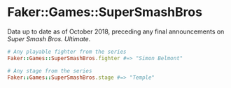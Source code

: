 # Faker::Games::SuperSmashBros

Data up to date as of October 2018, preceding any final announcements on *Super Smash Bros. Ultimate*.

```ruby
# Any playable fighter from the series
Faker::Games::SuperSmashBros.fighter #=> "Simon Belmont"

# Any stage from the series
Faker::Games::SuperSmashBros.stage #=> "Temple"
```
